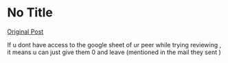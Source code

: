 # No Title

[Original Post](https://discourse.onlinedegree.iitm.ac.in/t/171541/2)

<p>If u dont have access to the google sheet of ur peer while trying reviewing , it means u can just give them 0 and leave (mentioned in the mail they sent )</p>